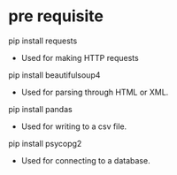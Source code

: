 # pre requisite

pip install requests
- Used for making HTTP requests

pip install beautifulsoup4
- Used for parsing through HTML or XML.

pip install pandas
- Used for writing to a csv file.

pip install psycopg2
- Used for connecting to a database.

